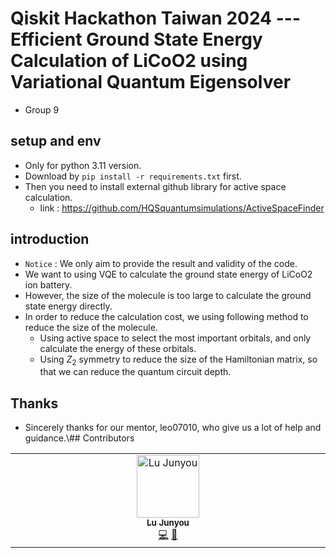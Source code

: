 # Qiskit Hackathon Taiwan 2024 --- Efficient Ground State Energy Calculation of LiCoO2 using Variational Quantum Eigensolver
* Group 9
## setup and env
* Only for python 3.11 version.
* Download by ```pip install -r requirements.txt``` first.
* Then you need to install external github library for active space calculation.
    * link : https://github.com/HQSquantumsimulations/ActiveSpaceFinder

## introduction 
* ```Notice``` : We only aim to provide the result and validity of the code.
* We want to using VQE to calculate the ground state energy of LiCoO2 ion battery. 
* However, the size of the molecule is too large to calculate the ground state energy directly. 
* In order to reduce the calculation cost, we using following method to reduce the size of the molecule.
    * Using active space to select the most important orbitals, and only calculate the energy of these orbitals.
    * Using $Z_2$ symmetry to reduce the size of the Hamiltonian matrix, so that we can reduce the quantum circuit depth.

## Thanks 
* Sincerely thanks for our mentor, leo07010, who give us a lot of help and guidance.\\## Contributors

<!-- ALL-CONTRIBUTORS-LIST:START - Do not remove or modify this section -->
<!-- prettier-ignore-start -->
<!-- markdownlint-disable -->
<table>
  <tbody>
    <tr>
      <td align="center" valign="top" width="14.28%"><a href="https://github.com/Mushroom-MSL1L"><img src="https://avatars.githubusercontent.com/u/136601880?v=4?s=100" width="100px;" alt="Lu Junyou"/><br /><sub><b>Lu Junyou</b></sub></a><br /><a href="https://github.com/Mushroom-MSL1L/2024NTUQ_Qiskit_Hackathon_VQE_Energy_Calculation/commits?author=Mushroom-MSL1L" title="Code">💻</a> <a href="https://github.com/Mushroom-MSL1L/2024NTUQ_Qiskit_Hackathon_VQE_Energy_Calculation/issues?q=author%3AMushroom-MSL1L" title="Bug reports">🐛</a></td>
    </tr>
  </tbody>
</table>

<!-- markdownlint-restore -->
<!-- prettier-ignore-end -->

<!-- ALL-CONTRIBUTORS-LIST:END -->
